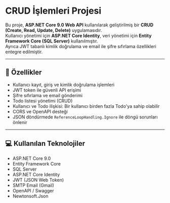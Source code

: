 ﻿# CRUD İşlemleri Projesi

Bu proje, **ASP.NET Core 9.0 Web API** kullanılarak geliştirilmiş bir **CRUD (Create, Read, Update, Delete)** uygulamasıdır.  
Kullanıcı yönetimi için **ASP.NET Core Identity**, veri yönetimi için **Entity Framework Core (SQL Server)** kullanılmıştır.  
Ayrıca JWT tabanlı kimlik doğrulama ve email ile şifre sıfırlama özellikleri entegre edilmiştir.

---

## 🚀 Özellikler

- Kullanıcı kayıt, giriş ve kimlik doğrulama işlemleri
- JWT token ile güvenli API erişimi
- Şifre sıfırlama ve email gönderimi
- Todo listesi yönetimi (CRUD)
- Kullanıcı ve Todo ilişkisi: Bir kullanıcı birden fazla Todo'ya sahip olabilir
- CORS ve OpenAPI desteği
- JSON döndürmede `ReferenceLoopHandling.Ignore` ile döngü sorunları önlenir

---

## 💻 Kullanılan Teknolojiler

- ASP.NET Core 9.0
- Entity Framework Core
- SQL Server
- ASP.NET Core Identity
- JWT (JSON Web Token)
- SMTP Email (Gmail)
- OpenAPI / Swagger
- Newtonsoft.Json